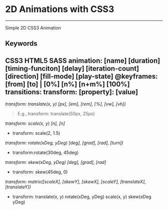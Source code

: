 # 2D Animations with CSS3
---
 Simple 2D CSS3 Animation
 ## Keywords
**CSS3**
**HTML5**
**SASS**
**animation**: [name] [duration] [timing-funciton] [delay] [iteration-count] [direction] [fill-mode] [play-state]
**@keyframes**: [from] [to] | [0%] [n%] [n+m%] [100%]
**transitions**: 
**transform**: [property]: [value]
---

*transform: translate(x, y) [px], [em], [rem], [%], [vw], [vh])*
> E.g., transform: translate(50px, 25px)

*transform: scale(x, y) [n], [n]*

- transform: scale(2, 1.5)

*transform: rotate(xDeg, yDeg) [deg], [grad], [rad], [turn])*
- transform:rotate(30deg, 45deg)

*transform: skew(xDeg, yDeg) [deg], [grad], [rad]*
- transform: skew(45deg, 0)

*transform: matrix([scaleX], [skewY], [skewX], [scaleY], [translateX], [translateY])*
- transform: translate(x, y) rotate(xDeg, yDeg) scale(x, y) skew(xDeg yDeg)
